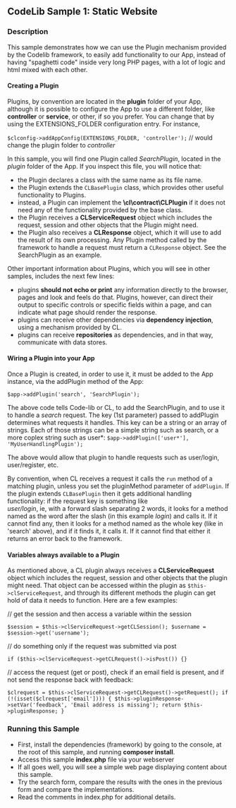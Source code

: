 ## CodeLib Sample 1: Static Website

### Description

This sample demonstrates how we can use the Plugin mechanism provided by the Codelib framework, to easily 
add functionality to our App, instead of having "spaghetti code" inside very long PHP pages, with a lot of logic and html 
mixed with each other.

#### Creating a Plugin

Plugins, by convention are located in the **plugin** folder of your App, although it is possible to configure the App to
use a different folder, like **controller** or **service**, or other, if so you prefer. You can change that by using the
EXTENSIONS_FOLDER configuration entry. For instance,

`$clconfig->addAppConfig(EXTENSIONS_FOLDER, 'controller');` // would change the plugin folder to _controller_

In this sample, you will find one Plugin called _SearchPlugin_, located in the _plugin_ folder of the App.
If you inspect this file, you will notice that:

- the Plugin declares a class with the same name as its file name.
- the Plugin extends the `CLBasePlugin` class, which provides other useful functionality to Plugins.
- instead, a Plugin can implement the **\cl\contract\CLPlugin** if it does not need any of the functionality provided 
by the base class.
- the Plugin receives a **CLServiceRequest** object which includes the request, session and other objects that the 
Plugin might need.
- the Plugin also receives a **CLResponse** object, which it will use to add the result of its own processing. Any Plugin 
method called by the framework to handle a request must return a `CLResponse` object. See the SearchPlugin as an example.

Other important information about Plugins, which you will see in other samples, includes the next few lines:
- plugins **should not echo or print** any information directly to the browser, pages and look and feels do that.
  Plugins, however, can direct their output to specific controls or specific fields within a page, and can indicate what
  page should render the response.
- plugins can receive other dependencies via **dependency injection**, using a mechanism provided by CL.
- plugins can receive **repositories** as dependencies, and in that way, communicate with data stores.

####  Wiring a Plugin into your App

Once a Plugin is created, in order to use it, it must be added to the App instance, via the addPlugin method of the App:

`$app->addPlugin('search', 'SearchPlugin');`

The above code tells Code-lib or CL, to add the SearchPlugin, and to use it to handle a _search_ request.
The key (1st parameter) passed to addPlugin determines what requests it handles. This key can be a string or an array 
of strings.
Each of those strings can be a simple string such as search, or a more coplex string such as user*:
`$app->addPlugin(['user*'], 'MyUserHandlingPlugin');`

The above would allow that plugin to handle requests such as user/login, user/register, etc.

By convention, when CL receives a request it calls the `run` method of a matching plugin, unless you set the pluginMethod 
parameter of `addPlugin`. 
If the plugin extends `CLBasePlugin` then it gets additional handling functionality: if the request key is something like  
_user/login_, ie, with a forward slash separating 2 words, it looks for a method named as the word after the slash 
(in this example _login_) and calls it.
If it cannot find any, then it looks for a method named as the whole key (like in 'search' above), and if it finds it, 
it calls it. If it cannot find that either it returns an error back to the framework. 

#### Variables always available to a Plugin

As mentioned above, a CL plugin always receives a **CLServiceRequest** object which includes the request, session and 
other objects that the plugin might need. That object can be accessed within the plugin as `$this->clServiceRequest`, and 
through its different methods the plugin can get hold of data it needs to function. Here are a few examples:

// get the session and then access a variable within the session

`$session = $this->clServiceRequest->getCLSession();
$username = $session->get('username');`

// do something only if the request was submitted via post

`if ($this->clServiceRequest->getCLRequest()->isPost()) {}`

// access the request (get or post), check if an email field is present, and if not send the response back with feedback:

`$clrequest = $this->clServiceRequest->getCLRequest()->getRequest();
if (!(isset($clrequest['email']))) {
  $this->pluginResponse->setVar('feedback', 'Email address is missing');
  return $this->pluginResponse;
}`

### Running this Sample

- First, install the dependencies (framework) by going to the console, at the root of
  this sample, and running **composer install**.
- Access this sample **index.php** file via your webserver
- If all goes well, you will see a simple web page displaying content about this sample.
- Try the search form, compare the results with the ones in the previous form and compare the implementations.
- Read the comments in index.php for additional details.



